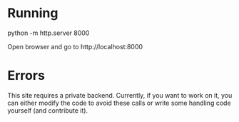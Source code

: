 # Running
python -m http.server 8000

Open browser and go to http://localhost:8000

# Errors
This site requires a private backend. Currently, if you want to work on it, you can either modify the code to avoid these calls
or write some handling code yourself (and contribute it).
